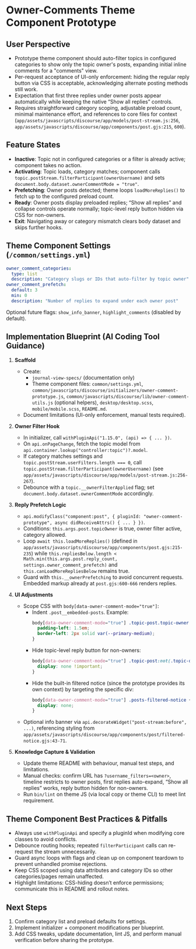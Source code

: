 # Owner-Comments Theme Component Prototype

## User Perspective
- Prototype theme component should auto-filter topics in configured categories to show only the topic owner's posts, expanding initial inline comments for a "comments" view.
- Per-request acceptance of UI-only enforcement: hiding the regular reply button via CSS is acceptable, acknowledging alternate posting methods still work.
- Expectation that first three replies under owner posts appear automatically while keeping the native “Show all replies” controls.
- Requires straightforward category scoping, adjustable preload count, minimal maintenance effort, and references to core files for context (`app/assets/javascripts/discourse/app/models/post-stream.js:256`, `app/assets/javascripts/discourse/app/components/post.gjs:215`, `600`).

## Feature States
- **Inactive**: Topic not in configured categories or a filter is already active; component takes no action.
- **Activating**: Topic loads, category matches; component calls `topic.postStream.filterParticipant(ownerUsername)` and sets `document.body.dataset.ownerCommentMode = "true"`.
- **Prefetching**: Owner posts detected; theme loops `loadMoreReplies()` to fetch up to the configured preload count.
- **Ready**: Owner posts display preloaded replies; “Show all replies” and collapse controls operate normally; topic-level reply button hidden via CSS for non-owners.
- **Exit**: Navigating away or category mismatch clears body dataset and skips further hooks.

## Theme Component Settings (`/common/settings.yml`)
```yaml
owner_comment_categories:
  type: list
  description: "Category slugs or IDs that auto-filter by topic owner"
owner_comment_prefetch:
  default: 3
  min: 0
  description: "Number of replies to expand under each owner post"
```
Optional future flags: `show_info_banner`, `highlight_comments` (disabled by default).

## Implementation Blueprint (AI Coding Tool Guidance)

1. **Scaffold**
   - Create:
     - `journal-view-specs/` (documentation only)
     - Theme component files: `common/settings.yml`, `common/javascripts/discourse/initializers/owner-comment-prototype.js`, `common/javascripts/discourse/lib/owner-comment-utils.js` (optional helpers), `desktop/desktop.scss`, `mobile/mobile.scss`, `README.md`.
   - Document limitations (UI-only enforcement, manual tests required).

2. **Owner Filter Hook**
   - In initializer, call `withPluginApi("1.15.0", (api) => { ... })`.
   - On `api.onPageChange`, fetch the topic model from `api.container.lookup("controller:topic")?.model`.
   - If category matches settings and `topic.postStream.userFilters.length === 0`, call `topic.postStream.filterParticipant(ownerUsername)` (see `app/assets/javascripts/discourse/app/models/post-stream.js:256-267`).
   - Debounce with a `topic.__ownerFilterApplied` flag; set `document.body.dataset.ownerCommentMode` accordingly.

3. **Reply Prefetch Logic**
   - `api.modifyClass("component:post", { pluginId: "owner-comment-prototype", async didReceiveAttrs() { ... } })`.
   - Conditions: `this.args.post.topicOwner` is true, owner filter active, category allowed.
   - Loop `await this.loadMoreReplies()` (defined in `app/assets/javascripts/discourse/app/components/post.gjs:215-235`) while `this.repliesBelow.length < Math.min(this.args.post.reply_count, settings.owner_comment_prefetch)` and `this.canLoadMoreRepliesBelow` remains true.
   - Guard with `this.__ownerPrefetching` to avoid concurrent requests. Embedded markup already at `post.gjs:600-666` renders replies.

4. **UI Adjustments**
   - Scope CSS with `body[data-owner-comment-mode="true"]`:
     - Indent `.post__embedded-posts`. Example:
       ```scss
       body[data-owner-comment-mode="true"] .topic-post.topic-owner .post__embedded-posts {
         padding-left: 1.5em;
         border-left: 2px solid var(--primary-medium);
       }
       ```
     - Hide topic-level reply button for non-owners:
       ```scss
       body[data-owner-comment-mode="true"] .topic-post:not(.topic-owner) .post-controls .reply {
         display: none !important;
       }
       ```
     - Hide the built-in filtered notice (since the prototype provides its own context) by targeting the specific div:
       ```scss
       body[data-owner-comment-mode="true"] .posts-filtered-notice {
         display: none;
       }
       ```
   - Optional info banner via `api.decorateWidget("post-stream:before", ...)`, referencing styling from `app/assets/javascripts/discourse/app/components/post/filtered-notice.gjs:43-71`.

5. **Knowledge Capture & Validation**
   - Update theme README with behaviour, manual test steps, and limitations.
   - Manual checks: confirm URL has `?username_filters=<owner>`, timeline restricts to owner posts, first replies auto-expand, “Show all replies” works, reply button hidden for non-owners.
   - Run `bin/lint` on theme JS (via local copy or theme CLI) to meet lint requirement.

## Theme Component Best Practices & Pitfalls
- Always use `withPluginApi` and specify a pluginId when modifying core classes to avoid conflicts.
- Debounce routing hooks; repeated `filterParticipant` calls can re-request the stream unnecessarily.
- Guard async loops with flags and clean up on component teardown to prevent unhandled promise rejections.
- Keep CSS scoped using data attributes and category IDs so other categories/pages remain unaffected.
- Highlight limitations: CSS-hiding doesn’t enforce permissions; communicate this in README and rollout notes.

## Next Steps
1. Confirm category list and preload defaults for settings.
2. Implement initializer + component modifications per blueprint.
3. Add CSS tweaks, update documentation, lint JS, and perform manual verification before sharing the prototype.
